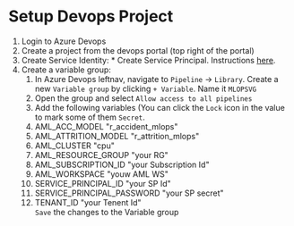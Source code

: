 # Setup Devops Project

1. Login to Azure Devops 
2. Create a project from the devops portal (top right of the portal)
3. Create Service Identity:
        * Create Service Principal. Instructions [here](CreateServiceIdentity.md). 
4.  Create a variable group:
    1. In Azure Devops leftnav, navigate to `Pipeline` -> `Library`. Create a new `Variable group` by clicking `+ Variable`. Name it `MLOPSVG`
    2. Open the group and select `Allow access to all pipelines`
    3. Add the following  variables (You can click the `Lock` icon in the value to mark some of them `Secret`.
     1. AML_ACC_MODEL 
        "r_accident_mlops"
     2. AML_ATTRITION_MODEL "r_attrition_mlops"
     3. AML_CLUSTER "cpu"
     4. AML_RESOURCE_GROUP "your RG"
     5. AML_SUBSCRIPTION_ID "your Subscription Id"
     6. AML_WORKSPACE "youw AML WS"
     7. SERVICE_PRINCIPAL_ID "your SP Id"
     8. SERVICE_PRINCIPAL_PASSWORD "your SP secret"
     9. TENANT_ID "your Tenent Id"
<BR>`Save` the changes to the Variable group
    
